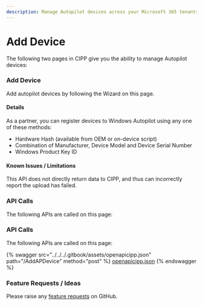 ```yaml
---
description: Manage Autopilot devices across your Microsoft 365 tenants.
---
```


# Add Device

The following two pages in CIPP give you the ability to manage Autopilot devices:

### Add Device

Add autopilot devices by following the Wizard on this page.

#### Details <a href="#adddevice-details" id="adddevice-details"></a>

As a partner, you can register devices to Windows Autopilot using any one of these methods:

* Hardware Hash (available from OEM or on-device script)
* Combination of Manufacturer, Device Model and Device Serial Number
* Windows Product Key ID

#### Known Issues / Limitations <a href="#adddevice-knownissues" id="adddevice-knownissues"></a>

This API does not directly return data to CIPP, and thus can incorrectly report the upload has failed.

### API Calls

The following APIs are called on this page:

### API Calls

The following APIs are called on this page:

{% swagger src="../../../.gitbook/assets/openapicipp.json" path="/AddAPDevice" method="post" %}
[openapicipp.json](../../../.gitbook/assets/openapicipp.json)
{% endswagger %}

### Feature Requests / Ideas

Please raise any [feature requests](https://github.com/KelvinTegelaar/CIPP/issues/new?assignees=\&labels=enhancement%2Cno-priority\&projects=\&template=feature.yml\&title=%5BFeature+Request%5D%3A+) on GitHub.
